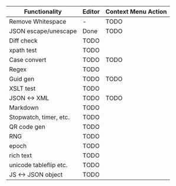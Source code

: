 | Functionality          | Editor | Context Menu Action |
| ---------------------- | ------ | ------------------- |
| Remove Whitespace      | -      | TODO                |
| JSON escape/unescape   | Done   | TODO                |
| Diff check             | TODO   |
| xpath test             | TODO   |
| Case convert           | TODO   | TODO                |
| Regex                  | TODO   |
| Guid gen               | TODO   | TODO                |
| XSLT test              | TODO   |
| JSON <-> XML           | TODO   | TODO                |
| Markdown               | TODO   |
| Stopwatch, timer, etc. | TODO   |
| QR code gen            | TODO   |
| RNG                    | TODO   |
| epoch                  | TODO   |
| rich text              | TODO   |
| unicode tableflip etc. | TODO   |
| JS <-> JSON object     | TODO   |
